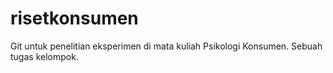 # risetkonsumen
Git untuk penelitian eksperimen di mata kuliah Psikologi Konsumen. Sebuah tugas kelompok.
